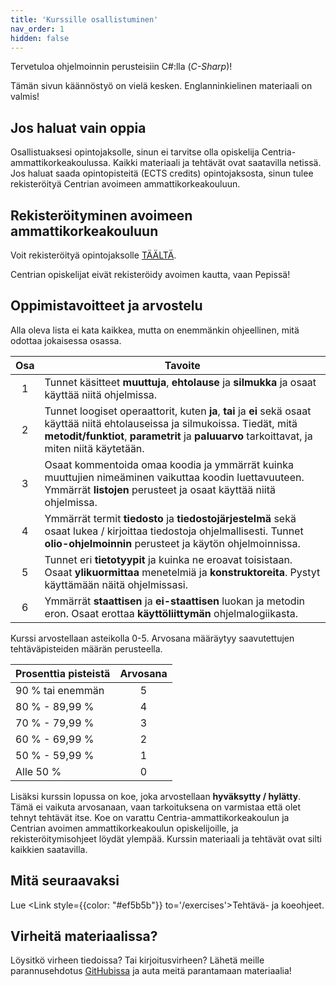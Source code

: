 ```yaml
---
title: 'Kurssille osallistuminen'
nav_order: 1
hidden: false
---
```


Tervetuloa ohjelmoinnin perusteisiin C#:lla (_C-Sharp_)!

<Note>Tämän sivun käännöstyö on vielä kesken. Englanninkielinen materiaali on valmis!</Note>

## Jos haluat vain oppia

Osallistuaksesi opintojaksolle, sinun ei tarvitse olla opiskelija Centria-ammattikorkeakoulussa. Kaikki materiaali ja tehtävät ovat saatavilla netissä. Jos haluat saada opintopisteitä (ECTS credits) opintojaksosta, sinun tulee rekisteröityä Centrian avoimeen ammattikorkeakouluun.


## Rekisteröityminen avoimeen ammattikorkeakouluun

Voit rekisteröityä opintojaksolle [TÄÄLTÄ](https://koulutus.centria.fi/koulutukset/software-development/).

<Note>Centrian opiskelijat eivät rekisteröidy avoimen kautta, vaan Pepissä!</Note>


## Oppimistavoitteet ja arvostelu


Alla oleva lista ei kata kaikkea, mutta on enemmänkin ohjeellinen, mitä odottaa jokaisessa osassa.

| Osa | Tavoite                                                                                                                                                                                                                                                                         |
| :--: | ----------------------------------------------------------------------------------------------------------------------------------------------------------------------------------------------------------------------------------------------------------------------------- |
|  1   | Tunnet  käsitteet **muuttuja**, **ehtolause** ja **silmukka** ja osaat käyttää niitä ohjelmissa.                                                                |
|  2   | Tunnet loogiset operaattorit, kuten **ja**, **tai** ja **ei** sekä osaat käyttää niitä ehtolauseissa ja silmukoissa. Tiedät, mitä **metodit/funktiot**, **parametrit** ja **paluuarvo** tarkoittavat, ja miten niitä käytetään. |
|  3   | Osaat kommentoida omaa koodia ja ymmärrät kuinka muuttujien nimeäminen vaikuttaa koodin luettavuuteen. Ymmärrät **listojen** perusteet ja osaat käyttää niitä ohjelmissa.      |
|  4   | Ymmärrät termit **tiedosto** ja **tiedostojärjestelmä** sekä osaat lukea / kirjoittaa tiedostoja ohjelmallisesti. Tunnet **olio-ohjelmoinnin** perusteet ja käytön ohjelmoinnissa.                                                                  |
|  5   | Tunnet eri **tietotyypit** ja kuinka ne eroavat toisistaan. Osaat **ylikuormittaa** menetelmiä ja **konstruktoreita**. Pystyt käyttämään näitä ohjelmissasi.                                                                                      |
|  6   | Ymmärrät **staattisen** ja **ei-staattisen** luokan ja metodin eron. Osaat erottaa **käyttöliittymän** ohjelmalogiikasta.                                                                                                                   |


Kurssi arvostellaan asteikolla 0-5. Arvosana määräytyy saavutettujen tehtäväpisteiden määrän perusteella.

| Prosenttia pisteistä | Arvosana |
| :-------------- | :---: |
| 90 % tai enemmän    |   5   |
| 80 % - 89,99 %  |   4   |
| 70 % - 79,99 %  |   3   |
| 60 % - 69,99 %  |   2   |
| 50 % - 59,99 %  |   1   |
| Alle 50 %  |   0   |

Lisäksi kurssin lopussa on koe, joka arvostellaan **hyväksytty / hylätty**. Tämä ei vaikuta arvosanaan, vaan tarkoituksena on varmistaa että olet tehnyt tehtävät itse. Koe on varattu Centria-ammattikorkeakoulun ja Centrian avoimen ammattikorkeakoulun opiskelijoille, ja rekisteröitymisohjeet löydät ylempää. Kurssin materiaali ja tehtävät ovat silti kaikkien saatavilla.

## Mitä seuraavaksi

Lue <Link style={{color: "#ef5b5b"}} to='/exercises'>Tehtävä- ja koeohjeet.</Link> 

## Virheitä materiaalissa?

Löysitkö virheen tiedoissa? Tai kirjoitusvirheen? Lähetä meille parannusehdotus [GitHubissa](https://github.com/centria/ohjelmoinnin-perusteet/tree/master/src/content) ja auta meitä parantamaan materiaalia!